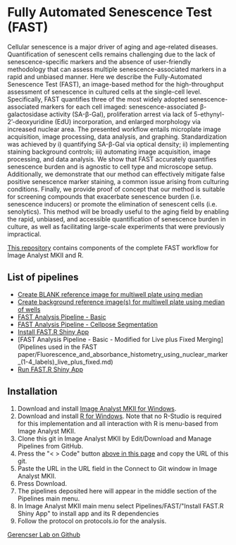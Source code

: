 # Fully Automated Senescence Test (FAST)

Cellular senescence is a major driver of aging and age-related diseases. Quantification of senescent cells remains challenging due to the lack of senescence-specific markers and the absence of user-friendly methodology that can assess multiple senescence-associated markers in a rapid and unbiased manner. Here we describe the Fully-Automated Senescence Test (FAST), an image-based method for the high-throughput assessment of senescence in cultured cells at the single-cell level. Specifically, FAST quantifies three of the most widely adopted senescence-associated markers for each cell imaged: senescence-associated β-galactosidase activity (SA-β-Gal), proliferation arrest via lack of 5-ethynyl-2’-deoxyuridine (EdU) incorporation, and enlarged morphology via increased nuclear area. The presented workflow entails microplate image acquisition, image processing, data analysis, and graphing. Standardization was achieved by i) quantifying SA-β-Gal via optical density; ii) implementing staining background controls; iii) automating image acquisition, image processing, and data analysis. We show that FAST accurately quantifies senescence burden and is agnostic to cell type and microscope setup. Additionally, we demonstrate that our method can effectively mitigate false positive senescence marker staining, a common issue arising from culturing conditions. Finally, we provide proof of concept that our method is suitable for screening compounds that exacerbate senescence burden (i.e. senescence inducers) or promote the elimination of senescent cells (i.e. senolytics). This method will be broadly useful to the aging field by enabling the rapid, unbiased, and accessible quantification of senescence burden in culture, as well as facilitating large-scale experiments that were previously impractical.

[This repository](https://github.com/gerencserlab/FAST/) contains components of the complete FAST workflow for Image Analyst MKII and R.   

## List of pipelines
* [Create BLANK reference image for multiwell plate using median](FAST_-_Create_BLANK_reference_image_for_multiwell_plate_using_median.md)
* [Create background reference image(s) for multiwell plate using median of wells](FAST_-_Create_reference_image_for_multiwell_plate_using_median.md)
* [FAST Analysis Pipeline - Basic](FAST_Analysis_Pipeline_-_basic.md)
* [FAST Analysis Pipeline - Cellpose Segmentation](FAST_Analysis_Pipeline_-_Cellpose.md)
* [Install FAST.R Shiny App](Install_FAST.R.md)
* [FAST Analysis Pipeline - Basic - Modified for Live plus Fixed Merging](Pipelines used in the FAST paper/Fluorescence_and_absorbance_histometry_using_nuclear_marker_(1-4_labels)_live_plus_fixed.md)
* [Run FAST.R Shiny App](Run_FAST.R.md)


## Installation
1. Download and install [Image Analyst MKII for Windows](https://www.imageanalyst.net/downloads/?item=recent/imageanalystMKII64.msi).
2. Download and install [R for Windows](https://cran.r-project.org/bin/windows/base/). Note that no R-Studio is required for this implementation and all interaction with R is menu-based from Image Analyst MKII.
3. Clone this git in Image Analyst MKII by Edit/Download and Manage Pipelines from GitHub. 
4. Press the "< > Code" button [above in this page](https://github.com/gerencserlab/FAST/) and copy the URL of this git.
5. Paste the URL in the URL field in the Connect to Git window in Image Analyst MKII.
6. Press Download.
7. The pipelines deposited here will appear in the middle section of the Pipelines main menu.
8. In Image Analyst MKII main menu select Pipelines/FAST/"Install FAST.R Shiny App" to install app and its R dependencies 
9. Follow the protocol on protocols.io for the analysis.

[Gerencser Lab on Github](https://github.com/gerencserlab)



